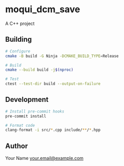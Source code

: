 # moqui_dcm_save

A C++ project

## Building

```bash
# Configure
cmake -B build -G Ninja -DCMAKE_BUILD_TYPE=Release

# Build
cmake --build build -j$(nproc)

# Test
ctest --test-dir build --output-on-failure
```

## Development

```bash
# Install pre-commit hooks
pre-commit install

# Format code
clang-format -i src/*.cpp include/**/*.hpp
```

## Author

Your Name <your.email@example.com>
